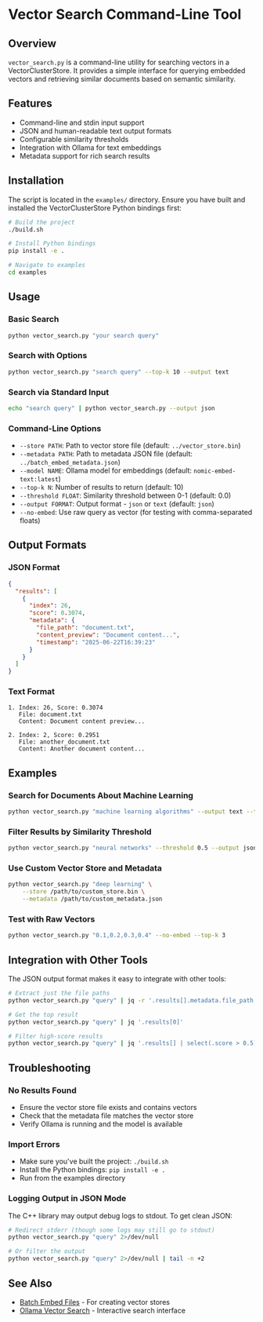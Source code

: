 # Vector Search Command-Line Tool

## Overview

`vector_search.py` is a command-line utility for searching vectors in a VectorClusterStore. It provides a simple interface for querying embedded vectors and retrieving similar documents based on semantic similarity.

## Features

- Command-line and stdin input support
- JSON and human-readable text output formats
- Configurable similarity thresholds
- Integration with Ollama for text embeddings
- Metadata support for rich search results

## Installation

The script is located in the `examples/` directory. Ensure you have built and installed the VectorClusterStore Python bindings first:

```bash
# Build the project
./build.sh

# Install Python bindings
pip install -e .

# Navigate to examples
cd examples
```

## Usage

### Basic Search

```bash
python vector_search.py "your search query"
```

### Search with Options

```bash
python vector_search.py "search query" --top-k 10 --output text
```

### Search via Standard Input

```bash
echo "search query" | python vector_search.py --output json
```

### Command-Line Options

- `--store PATH`: Path to vector store file (default: `../vector_store.bin`)
- `--metadata PATH`: Path to metadata JSON file (default: `../batch_embed_metadata.json`)
- `--model NAME`: Ollama model for embeddings (default: `nomic-embed-text:latest`)
- `--top-k N`: Number of results to return (default: 10)
- `--threshold FLOAT`: Similarity threshold between 0-1 (default: 0.0)
- `--output FORMAT`: Output format - `json` or `text` (default: `json`)
- `--no-embed`: Use raw query as vector (for testing with comma-separated floats)

## Output Formats

### JSON Format

```json
{
  "results": [
    {
      "index": 26,
      "score": 0.3074,
      "metadata": {
        "file_path": "document.txt",
        "content_preview": "Document content...",
        "timestamp": "2025-06-22T16:39:23"
      }
    }
  ]
}
```

### Text Format

```
1. Index: 26, Score: 0.3074
   File: document.txt
   Content: Document content preview...

2. Index: 2, Score: 0.2951
   File: another_document.txt
   Content: Another document content...
```

## Examples

### Search for Documents About Machine Learning

```bash
python vector_search.py "machine learning algorithms" --output text --top-k 5
```

### Filter Results by Similarity Threshold

```bash
python vector_search.py "neural networks" --threshold 0.5 --output json
```

### Use Custom Vector Store and Metadata

```bash
python vector_search.py "deep learning" \
    --store /path/to/custom_store.bin \
    --metadata /path/to/custom_metadata.json
```

### Test with Raw Vectors

```bash
python vector_search.py "0.1,0.2,0.3,0.4" --no-embed --top-k 3
```

## Integration with Other Tools

The JSON output format makes it easy to integrate with other tools:

```bash
# Extract just the file paths
python vector_search.py "query" | jq -r '.results[].metadata.file_path'

# Get the top result
python vector_search.py "query" | jq '.results[0]'

# Filter high-score results
python vector_search.py "query" | jq '.results[] | select(.score > 0.5)'
```

## Troubleshooting

### No Results Found

- Ensure the vector store file exists and contains vectors
- Check that the metadata file matches the vector store
- Verify Ollama is running and the model is available

### Import Errors

- Make sure you've built the project: `./build.sh`
- Install the Python bindings: `pip install -e .`
- Run from the examples directory

### Logging Output in JSON Mode

The C++ library may output debug logs to stdout. To get clean JSON:

```bash
# Redirect stderr (though some logs may still go to stdout)
python vector_search.py "query" 2>/dev/null

# Or filter the output
python vector_search.py "query" 2>/dev/null | tail -n +2
```

## See Also

- [Batch Embed Files](batch_embed.md) - For creating vector stores
- [Ollama Vector Search](ollama_vector_search.md) - Interactive search interface